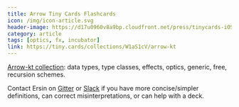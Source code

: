 ```yaml
---
title: Arrow Tiny Cards Flashcards
icon: /img/icon-article.svg
header-image: https://d17u0960v8a9bp.cloudfront.net/press/tinycards-iOS-icon.jpg
category: article
tags: [optics, fx, incubator]
link: https://tiny.cards/collections/W1aS1cV/arrow-kt
---
```

[Arrow-kt collection](https://tiny.cards/collections/W1aS1cV/arrow-kt): data types, type classes, effects, optics, generic, free, recursion schemes.

Contact Ersin on [Gitter](https://gitter.im/ersin-ertan) or [Slack](https://kotlinlang.slack.com/messages/D624ZNAF9/team/U619WRNJE/) if you have more concise/simpler definitions, can correct misinterpretations, or can help with a deck.
